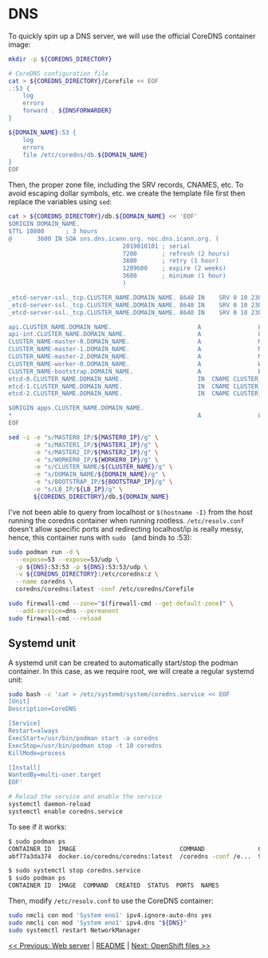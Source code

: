 # DNS

To quickly spin up a DNS server, we will use the official CoreDNS container
image:

```bash
mkdir -p ${COREDNS_DIRECTORY}

# CoreDNS configuration file
cat > ${COREDNS_DIRECTORY}/Corefile << EOF
.:53 {
    log
    errors
    forward . ${DNSFORWARDER}
}

${DOMAIN_NAME}:53 {
    log
    errors
    file /etc/coredns/db.${DOMAIN_NAME}
}
EOF

```

Then, the proper zone file, including the SRV records, CNAMES, etc. To avoid
escaping dollar symbols, etc. we create the template file first then replace
the variables using `sed`:

```bash
cat > ${COREDNS_DIRECTORY}/db.${DOMAIN_NAME} << 'EOF'
$ORIGIN DOMAIN_NAME.
$TTL 10800      ; 3 hours
@       3600 IN SOA sns.dns.icann.org. noc.dns.icann.org. (
                                2019010101 ; serial
                                7200       ; refresh (2 hours)
                                3600       ; retry (1 hour)
                                1209600    ; expire (2 weeks)
                                3600       ; minimum (1 hour)
                                )

_etcd-server-ssl._tcp.CLUSTER_NAME.DOMAIN_NAME. 8640 IN    SRV 0 10 2380 etcd-0.CLUSTER_NAME.DOMAIN_NAME.
_etcd-server-ssl._tcp.CLUSTER_NAME.DOMAIN_NAME. 8640 IN    SRV 0 10 2380 etcd-1.CLUSTER_NAME.DOMAIN_NAME.
_etcd-server-ssl._tcp.CLUSTER_NAME.DOMAIN_NAME. 8640 IN    SRV 0 10 2380 etcd-2.CLUSTER_NAME.DOMAIN_NAME.

api.CLUSTER_NAME.DOMAIN_NAME.                        A                LB_IP
api-int.CLUSTER_NAME.DOMAIN_NAME.                    A                LB_IP
CLUSTER_NAME-master-0.DOMAIN_NAME.                   A                MASTER0_IP
CLUSTER_NAME-master-1.DOMAIN_NAME.                   A                MASTER1_IP
CLUSTER_NAME-master-2.DOMAIN_NAME.                   A                MASTER2_IP
CLUSTER_NAME-worker-0.DOMAIN_NAME.                   A                WORKER0_IP
CLUSTER_NAME-bootstrap.DOMAIN_NAME.                  A                BOOTSTRAP_IP
etcd-0.CLUSTER_NAME.DOMAIN_NAME.                     IN  CNAME CLUSTER_NAME-master-0.DOMAIN_NAME.
etcd-1.CLUSTER_NAME.DOMAIN_NAME.                     IN  CNAME CLUSTER_NAME-master-1.DOMAIN_NAME.
etcd-2.CLUSTER_NAME.DOMAIN_NAME.                     IN  CNAME CLUSTER_NAME-master-2.DOMAIN_NAME.

$ORIGIN apps.CLUSTER_NAME.DOMAIN_NAME.
*                                                    A                LB_IP
EOF

sed -i -e "s/MASTER0_IP/${MASTER0_IP}/g" \
       -e "s/MASTER1_IP/${MASTER1_IP}/g" \
       -e "s/MASTER2_IP/${MASTER2_IP}/g" \
       -e "s/WORKER0_IP/${WORKER0_IP}/g" \
       -e "s/CLUSTER_NAME/${CLUSTER_NAME}/g" \
       -e "s/DOMAIN_NAME/${DOMAIN_NAME}/g" \
       -e "s/BOOTSTRAP_IP/${BOOTSTRAP_IP}/g" \
       -e "s/LB_IP/${LB_IP}/g" \
       ${COREDNS_DIRECTORY}/db.${DOMAIN_NAME}
```

I've not been able to query from localhost or `$(hostname -I)` from the host
running the coredns container when running rootless.  `/etc/resolv.conf`
doesn't allow specific ports and redirecting localhost/ip is really messy,
hence, this container runs with `sudo ` (and binds to :53):

```bash
sudo podman run -d \
  --expose=53 --expose=53/udp \
  -p ${DNS}:53:53 -p ${DNS}:53:53/udp \
  -v ${COREDNS_DIRECTORY}:/etc/coredns:z \
  --name coredns \
  coredns/coredns:latest -conf /etc/coredns/Corefile

sudo firewall-cmd --zone="$(firewall-cmd --get-default-zone)" \
  --add-service=dns --permanent
sudo firewall-cmd --reload
```

## Systemd unit

A systemd unit can be created to automatically start/stop the podman container.
In this case, as we require root, we will create a regular systemd unit:

```bash
sudo bash -c 'cat > /etc/systemd/system/coredns.service << EOF
[Unit]
Description=CoreDNS

[Service]
Restart=always
ExecStart=/usr/bin/podman start -a coredns
ExecStop=/usr/bin/podman stop -t 10 coredns
KillMode=process

[Install]
WantedBy=multi-user.target
EOF'

# Reload the service and enable the service
systemctl daemon-reload
systemctl enable coredns.service
```

To see if it works:

```bash
$ sudo podman ps
CONTAINER ID  IMAGE                             COMMAND               CREATED        STATUS            PORTS                                           NAMES
abf77a3da374  docker.io/coredns/coredns:latest  /coredns -conf /e...  9 minutes ago  Up 2 seconds ago  10.19.138.7:53->53/tcp, 10.19.138.7:53->53/udp  coredns

$ sudo systemctl stop coredns.service
$ sudo podman ps
CONTAINER ID  IMAGE  COMMAND  CREATED  STATUS  PORTS  NAMES
```

Then, modify `/etc/resolv.conf` to use the CoreDNS container:

```bash
sudo nmcli con mod 'System eno1' ipv4.ignore-auto-dns yes
sudo nmcli con mod 'System eno1' ipv4.dns "${DNS}"
sudo systemctl restart NetworkManager
```

[<< Previous: Web server](3-web-server.md) | [README](../README.md) | [Next: OpenShift files >>](5-openshift-files.md)
